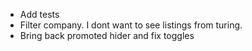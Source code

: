 * Add tests
* Filter company. I dont want to see listings from turing.
* Bring back promoted hider and fix toggles
